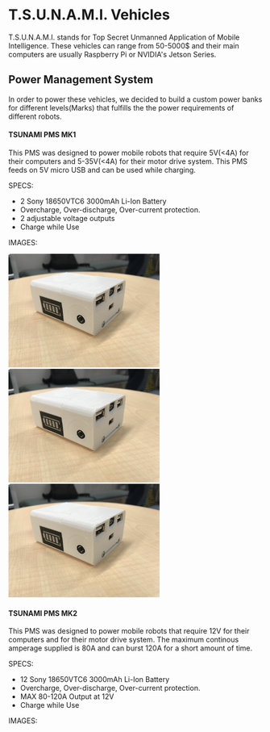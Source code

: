 # T.S.U.N.A.M.I. Vehicles

T.S.U.N.A.M.I. stands for Top Secret Unmanned Application of Mobile Intelligence. These vehicles can range from 50-5000$ and their main computers are usually Raspberry Pi or NVIDIA's Jetson Series. 

## Power Management System
In order to power these vehicles, we decided to build a custom power banks for different levels(Marks) that fulfills the the power requirements of different robots. 

#### TSUNAMI PMS MK1
This PMS was designed to power mobile robots that require 5V(<4A) for their computers and 5-35V(<4A) for their motor drive system. This PMS feeds on 5V micro USB and can be used while charging.

SPECS:
* 2 Sony 18650VTC6 3000mAh Li-Ion Battery  
* Overcharge, Over-discharge, Over-current protection.  
* 2 adjustable voltage outputs  
* Charge while Use

IMAGES:

<p float="left">
  <img src="https://github.com/GodOfKebab/T.S.U.N.A.M.I./blob/master/Media/IMG_0675.jpg" width="300" />
  <img src="https://github.com/GodOfKebab/T.S.U.N.A.M.I./blob/master/Media/IMG_0675.jpg" width="300" /> 
  <img src="https://github.com/GodOfKebab/T.S.U.N.A.M.I./blob/master/Media/IMG_0675.jpg" width="300" />
</p>


    
#### TSUNAMI PMS MK2
This PMS was designed to power mobile robots that require 12V for their computers and for their motor drive system. The maximum continous amperage supplied is 80A and can burst 120A for a short amount of time. 

SPECS:
* 12 Sony 18650VTC6 3000mAh Li-Ion Battery  
* Overcharge, Over-discharge, Over-current protection.  
* MAX 80-120A Output at 12V  
* Charge while Use

IMAGES:



